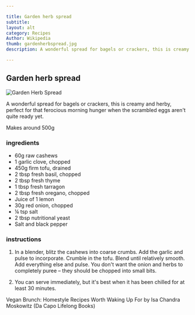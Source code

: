 ```yaml
---

title: Garden herb spread 
subtitle: 
layout: alt
category: Recipes
Author: Wikipedia
thumb: gardenherbspread.jpg
description: A wonderful spread for bagels or crackers, this is creamy and herby, perfect for that ferocious morning hunger when the scrambled eggs aren't quite ready yet.

---
```


## Garden herb spread 

![Garden Herb Spread]({{site.baseurl}}/img/recipes/gardenherbspread.jpg)

A wonderful spread for bagels or crackers, this is creamy and herby, perfect for that ferocious morning hunger when the scrambled eggs aren't quite ready yet.

Makes around 500g

### ingredients

- 60g raw cashews
- 1 garlic clove, chopped
- 450g firm tofu, drained
- 2 tbsp fresh basil, chopped
- 2 tbsp fresh thyme
- 1 tbsp fresh tarragon
- 2 tbsp fresh oregano, chopped
- Juice of 1 lemon
- 30g red onion, chopped
- ¼ tsp salt
- 2 tbsp nutritional yeast
- Salt and black pepper

### instructions

1. In a blender, blitz the cashews into coarse crumbs. Add the garlic and pulse to incorporate. Crumble in the tofu. Blend until relatively smooth. Add everything else and pulse. You don't want the onion and herbs to completely puree – they should be chopped into small bits.

2. You can serve immediately, but it's best when it has been chilled for at least 30 minutes.

Vegan Brunch: Homestyle Recipes Worth Waking Up For by Isa Chandra Moskowitz (Da Capo Lifelong Books)